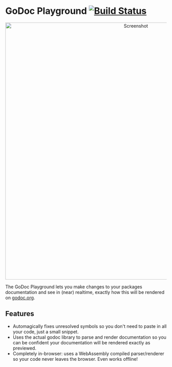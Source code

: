# GoDoc Playground <a href="https://travis-ci.org/bradleyjkemp/godoc-playground"><img src="https://travis-ci.org/bradleyjkemp/godoc-playground.svg?branch=master" alt="Build Status" /></a>
<p align="center">
    <img src="https://github.com/bradleyjkemp/godoc-playground/blob/master/screenshot.png" alt="Screenshot" width="800">
</p>

The GoDoc Playground lets you make changes to your packages documentation and see in (near) realtime, exactly how this will be rendered on [godoc.org](https://godoc.org).

## Features
* Automagically fixes unresolved symbols so you don't need to paste in all your code, just a small snippet.
* Uses the actual godoc library to parse and render documentation so you can be confident your documentation will be rendered exactly as previewed.
* Completely in-browser: uses a WebAssembly compiled parser/renderer so your code never leaves the browser. Even works offline!
